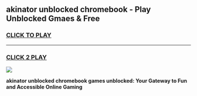 
## akinator unblocked chromebook - Play Unblocked Gmaes & Free
<h3>
<a href="https://news.freeplayer.one?title=akinator_unblocked_chromebook&ref=23F">CLICK TO PLAY</a></h3>
<hr>

<h3>
<a href="https://news.freeplayer.one?title=akinator_unblocked_chromebook&ref=23F">CLICK 2 PLAY</a>
  
</h3>

<a href="https://news.freeplayer.one?title=akinator_unblocked_chromebook&ref=23F/"><img src="https://clearcache.store/games.png"></a>


**akinator unblocked chromebook games unblocked: Your Gateway to Fun and Accessible Online Gaming**
